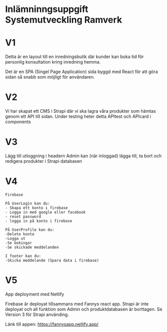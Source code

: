 # Inlämninngsuppgift Systemutveckling Ramverk

# V1 
Detta är en layout till en inredningsbutik där kunder kan boka tid för personlig konsultation kring inredning hemma. 

Det är en SPA (Singel Page Application) sida byggd med React för att göra sidan så snabb som möjligt för användaren. 

# V2 

Vi har skapat ett CMS i Strapi där vi ska lagra våra produkter som hämtas genom ett API till sidan. Under testing heter detta APItest och APIcard i components

# V3

  Lägg till utloggning i headern 
  Admin kan (när inloggad) lägga till, ta bort och redigera produkter i Strapi databasen

# V4 

    Firebase 

    På UserLogin kan du: 
    - Skapa ett konto i firebase
    - Logga in med google eller facebook
    - reset password
    - logga in på konto i firebase

    På UserProfile kan du:
    -Delete konto
    -Logga ut
    -Se bokingar
    -Se skickade meddelanden
  
    I footer kan du:
    -Skicka meddelande (Spara data i firebase)

  # V5

  App deployment med Netlify

  Firebase är deployat tillsammans med Fannys react app. Strapi är inte deployat och all funktion som Admin och produktdatabasen är borttagen. Se Version 3 för Strapi använding. 

  Länk till appen: https://fannysapp.netlify.app/
